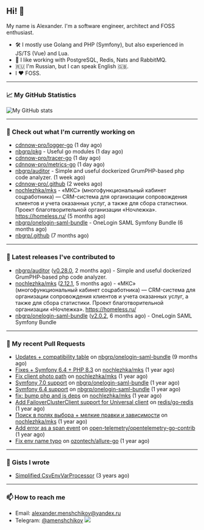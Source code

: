 ## Hi! 👋

My name is Alexander. I'm a software engineer, architect and FOSS enthusiast.

* 🛠 I mostly use Golang and PHP (Symfony), but also experienced in JS/TS (Vue) and Lua.
* 🧰 I like working with PostgreSQL, Redis, Nats and RabbitMQ.
* 🇷🇺 I'm Russian, but I can speak English 🇬🇧.
* I ♥ FOSS.

---

### 📈 My GitHub Statistics

![My GitHub stats](https://github-readme-stats.vercel.app/api?username=a-menshchikov&theme=calm&hide_title=true&include_all_commits=true&show_icons=true)

[comment]: &lt;> (![Top Langs]&#40;https://github-readme-stats.vercel.app/api/top-langs/?username=a-menshchikov&theme=calm&hide_title=true&layout=compact&count_private=true&include_all_commits=true&langs_count=6&#41;)

---

### 👷 Check out what I'm currently working on

- [cdnnow-pro/logger-go](https://github.com/cdnnow-pro/logger-go) (1 day ago)
- [nbgrp/pkg](https://github.com/nbgrp/pkg) - Useful go modules (1 day ago)
- [cdnnow-pro/tracer-go](https://github.com/cdnnow-pro/tracer-go) (1 day ago)
- [cdnnow-pro/metrics-go](https://github.com/cdnnow-pro/metrics-go) (1 day ago)
- [nbgrp/auditor](https://github.com/nbgrp/auditor) - Simple and useful dockerized GrumPHP-based php code analyzer. (1 week ago)
- [cdnnow-pro/.github](https://github.com/cdnnow-pro/.github) (2 weeks ago)
- [nochlezhka/mks](https://github.com/nochlezhka/mks) - «МКС» (многофункциональный кабинет соцработника) — CRM-система для организации сопровождения клиентов и учета оказанных услуг, а также для сбора статистики. Проект благотворительной организации «Ночлежка». https://homeless.ru/ (5 months ago)
- [nbgrp/onelogin-saml-bundle](https://github.com/nbgrp/onelogin-saml-bundle) - OneLogin SAML Symfony Bundle (6 months ago)
- [nbgrp/.github](https://github.com/nbgrp/.github) (7 months ago)

---

### 🔭 Latest releases I've contributed to

- [nbgrp/auditor](https://github.com/nbgrp/auditor) ([v0.28.0](https://github.com/nbgrp/auditor/releases/tag/v0.28.0), 2 months ago) - Simple and useful dockerized GrumPHP-based php code analyzer.
- [nochlezhka/mks](https://github.com/nochlezhka/mks) ([2.12.1](https://github.com/nochlezhka/mks/releases/tag/2.12.1), 5 months ago) - «МКС» (многофункциональный кабинет соцработника) — CRM-система для организации сопровождения клиентов и учета оказанных услуг, а также для сбора статистики. Проект благотворительной организации «Ночлежка». https://homeless.ru/
- [nbgrp/onelogin-saml-bundle](https://github.com/nbgrp/onelogin-saml-bundle) ([v2.0.2](https://github.com/nbgrp/onelogin-saml-bundle/releases/tag/v2.0.2), 6 months ago) - OneLogin SAML Symfony Bundle

---

### 🔨 My recent Pull Requests

- [Updates &#43; compatibility table](https://github.com/nbgrp/onelogin-saml-bundle/pull/57) on [nbgrp/onelogin-saml-bundle](https://github.com/nbgrp/onelogin-saml-bundle) (9 months ago)
- [Fixes &#43; Symfony 6.4 &#43; PHP 8.3](https://github.com/nochlezhka/mks/pull/128) on [nochlezhka/mks](https://github.com/nochlezhka/mks) (1 year ago)
- [Fix client photo path](https://github.com/nochlezhka/mks/pull/124) on [nochlezhka/mks](https://github.com/nochlezhka/mks) (1 year ago)
- [Symfony 7.0 support](https://github.com/nbgrp/onelogin-saml-bundle/pull/46) on [nbgrp/onelogin-saml-bundle](https://github.com/nbgrp/onelogin-saml-bundle) (1 year ago)
- [Symfony 6.4 support](https://github.com/nbgrp/onelogin-saml-bundle/pull/45) on [nbgrp/onelogin-saml-bundle](https://github.com/nbgrp/onelogin-saml-bundle) (1 year ago)
- [fix: bump php and js deps](https://github.com/nochlezhka/mks/pull/123) on [nochlezhka/mks](https://github.com/nochlezhka/mks) (1 year ago)
- [Add FailoverClusterClient support for Universal client](https://github.com/redis/go-redis/pull/2794) on [redis/go-redis](https://github.com/redis/go-redis) (1 year ago)
- [Поиск в полях выбора &#43; мелкие правки и зависимости](https://github.com/nochlezhka/mks/pull/122) on [nochlezhka/mks](https://github.com/nochlezhka/mks) (1 year ago)
- [Add error as a span event](https://github.com/open-telemetry/opentelemetry-go-contrib/pull/4488) on [open-telemetry/opentelemetry-go-contrib](https://github.com/open-telemetry/opentelemetry-go-contrib) (1 year ago)
- [Fix env name typo](https://github.com/ozontech/allure-go/pull/79) on [ozontech/allure-go](https://github.com/ozontech/allure-go) (1 year ago)

---

### 📓 Gists I wrote

- [Simplified CsvEnvVarProcessor](https://gist.github.com/08650c7b76154eb00c18d093e5087f0b) (3 years ago)

---

### 📫 How to reach me

- Email: [alexander.menshchikov@yandex.ru](mailto:alexander.menshchikov@yandex.ru)
- Telegram: [@amenshchikov](https://t.me/amenshchikov)
![](https://hit.yhype.me/github/profile?user_id=2580489)
